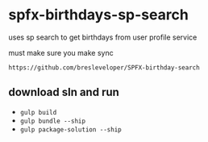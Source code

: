 # spfx-birthdays-sp-search

uses sp search to get birthdays from user profile service

must make sure you make sync


`https://github.com/bresleveloper/SPFX-birthday-search`


## download sln and run

* `gulp build`
* `gulp bundle --ship`
* `gulp package-solution --ship`

